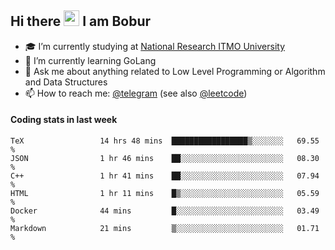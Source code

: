 ## Hi there <img src="https://media.giphy.com/media/hvRJCLFzcasrR4ia7z/giphy.gif" width="25px" height="25px"> I am Bobur

- :mortar_board: I’m currently studying at [National Research ITMO University](https://itmo.ru/)
- :seedling: I’m currently learning GoLang
- :speech_balloon: Ask me about anything related to Low Level Programming or Algorithm and Data Structures
- :mailbox: How to reach me: [@telegram](https://t.me/octoant) (see also [@leetcode](https://leetcode.com/octoant/))    

#### Coding stats in last week

<!--START_SECTION:waka-->

```text
TeX                 14 hrs 48 mins  █████████████████▒░░░░░░░   69.55 %
JSON                1 hr 46 mins    ██░░░░░░░░░░░░░░░░░░░░░░░   08.30 %
C++                 1 hr 41 mins    ██░░░░░░░░░░░░░░░░░░░░░░░   07.94 %
HTML                1 hr 11 mins    █▒░░░░░░░░░░░░░░░░░░░░░░░   05.59 %
Docker              44 mins         █░░░░░░░░░░░░░░░░░░░░░░░░   03.49 %
Markdown            21 mins         ▒░░░░░░░░░░░░░░░░░░░░░░░░   01.71 %
```

<!--END_SECTION:waka-->
